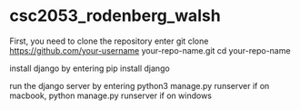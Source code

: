 # csc2053_rodenberg_walsh
First, you need to clone the repository enter 
git clone https://github.com/your-username your-repo-name.git
cd your-repo-name

install django by entering pip install django

run the django server by entering python3 manage.py runserver if on macbook, python manage.py runserver if on windows 
